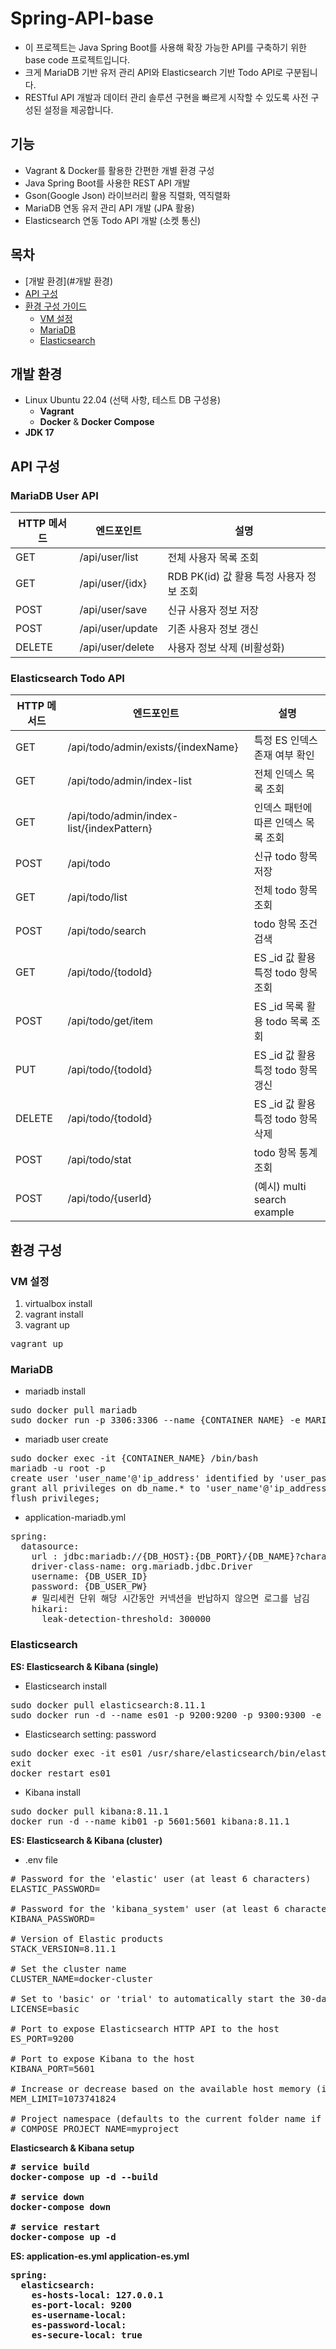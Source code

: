 # Spring-API-base

- 이 프로젝트는 Java Spring Boot를 사용해 확장 가능한 API를 구축하기 위한 base code 프로젝트입니다.
- 크게 MariaDB 기반 유저 관리 API와 Elasticsearch 기반 Todo API로 구분됩니다.
- RESTful API 개발과 데이터 관리 솔루션 구현을 빠르게 시작할 수 있도록 사전 구성된 설정을 제공합니다.

## 기능
- Vagrant & Docker를 활용한 간편한 개별 환경 구성
- Java Spring Boot를 사용한 REST API 개발
- Gson(Google Json) 라이브러리 활용 직렬화, 역직렬화
- MariaDB 연동 유저 관리 API 개발 (JPA 활용)
- Elasticsearch 연동 Todo API 개발 (소켓 통신)

## 목차
- [개발 환경](#개발 환경)
- [API 구성](#api-구성)
- [환경 구성 가이드](#환경-구성-가이드)
    - [VM 설정](#vm-설정)
    - [MariaDB](#MariaDB)
    - [Elasticsearch](#Elasticsearch)

## 개발 환경
- Linux Ubuntu 22.04 (선택 사항, 테스트 DB 구성용)
  - **Vagrant**
  - **Docker** & **Docker Compose** 
- **JDK 17**

## API 구성
### MariaDB User API
| HTTP 메서드 | 엔드포인트            | 설명                           |
|----------|------------------|------------------------------|
| GET      | /api/user/list   | 전체 사용자 목록 조회                 |
| GET      | /api/user/{idx}  | RDB PK(id) 값 활용 특정 사용자 정보 조회 |
| POST     | /api/user/save   | 신규 사용자 정보 저장                 |
| POST     | /api/user/update | 기존 사용자 정보 갱신                 |
| DELETE   | /api/user/delete | 사용자 정보 삭제 (비활성화)             |

### Elasticsearch Todo API
| HTTP 메서드 | 엔드포인트                                     | 설명                        |
|----------|-------------------------------------------|---------------------------|
| GET      | /api/todo/admin/exists/{indexName}        | 특정 ES 인덱스 존재 여부 확인        |
| GET      | /api/todo/admin/index-list                | 전체 인덱스 목록 조회              |
| GET      | /api/todo/admin/index-list/{indexPattern} | 인덱스 패턴에 따른 인덱스 목록 조회      |
| POST     | /api/todo                                 | 신규 todo 항목 저장             |
| GET      | /api/todo/list                            | 전체 todo 항목 조회             |
| POST     | /api/todo/search                          | todo 항목 조건 검색             |
| GET      | /api/todo/{todoId}                        | ES _id 값 활용 특정 todo 항목 조회 |
| POST     | /api/todo/get/item                        | ES _id 목록 활용 todo 목록 조회   |
| PUT      | /api/todo/{todoId}                        | ES _id 값 활용 특정 todo 항목 갱신 |
| DELETE   | /api/todo/{todoId}                        | ES _id 값 활용 특정 todo 항목 삭제 |
| POST     | /api/todo/stat                            | todo 항목 통계 조회             |
| POST     | /api/todo/{userId}                        | (예시) multi search example |


## 환경 구성

### VM 설정
1. virtualbox install
2. vagrant install
3. vagrant up
<pre>vagrant up</pre>

### MariaDB
- mariadb install
<pre>
sudo docker pull mariadb
sudo docker run -p 3306:3306 --name {CONTAINER_NAME} -e MARIADB_ROOT_PASSWORD={ROOT_PASSWORD} -d mariadb
</pre>

- mariadb user create
<pre>
sudo docker exec -it {CONTAINER_NAME} /bin/bash
mariadb -u root -p
create user 'user_name'@'ip_address' identified by 'user_password';
grant all privileges on db_name.* to 'user_name'@'ip_address';
flush privileges;
</pre>

- application-mariadb.yml
<pre>
spring:
  datasource:
    url : jdbc:mariadb://{DB_HOST}:{DB_PORT}/{DB_NAME}?characterEncoding=utf-8
    driver-class-name: org.mariadb.jdbc.Driver
    username: {DB_USER_ID}
    password: {DB_USER_PW}
    # 밀리세컨 단위 해당 시간동안 커넥션을 반납하지 않으면 로그를 남김
    hikari:
      leak-detection-threshold: 300000
</pre>

### Elasticsearch
<strong>ES: Elasticsearch & Kibana (single)</strong>
- Elasticsearch install
<pre>
sudo docker pull elasticsearch:8.11.1
sudo docker run -d --name es01 -p 9200:9200 -p 9300:9300 -e "discovery.type=single-node" elasticsearch:8.11.1
</pre>
- Elasticsearch setting: password
<pre>
sudo docker exec -it es01 /usr/share/elasticsearch/bin/elasticsearch-setup-passwords interactive
exit
docker restart es01
</pre>

- Kibana install
<pre>
sudo docker pull kibana:8.11.1
docker run -d --name kib01 -p 5601:5601 kibana:8.11.1
</pre>

<strong>ES: Elasticsearch & Kibana (cluster)</strong>
- .env file 
<pre>
# Password for the 'elastic' user (at least 6 characters)
ELASTIC_PASSWORD=

# Password for the 'kibana_system' user (at least 6 characters)
KIBANA_PASSWORD=

# Version of Elastic products
STACK_VERSION=8.11.1

# Set the cluster name
CLUSTER_NAME=docker-cluster

# Set to 'basic' or 'trial' to automatically start the 30-day trial
LICENSE=basic

# Port to expose Elasticsearch HTTP API to the host
ES_PORT=9200

# Port to expose Kibana to the host
KIBANA_PORT=5601

# Increase or decrease based on the available host memory (in bytes)
MEM_LIMIT=1073741824

# Project namespace (defaults to the current folder name if not set)
# COMPOSE_PROJECT_NAME=myproject
</pre>


<strong>Elasticsearch & Kibana setup <strong>
<pre>
# service build
docker-compose up -d --build

# service down
docker-compose down

# service restart
docker-compose up -d
</pre>

<strong>ES: application-es.yml</strong>
application-es.yml
<pre>
spring:
  elasticsearch:
    es-hosts-local: 127.0.0.1
    es-port-local: 9200
    es-username-local: 
    es-password-local: 
    es-secure-local: true
</pre>
